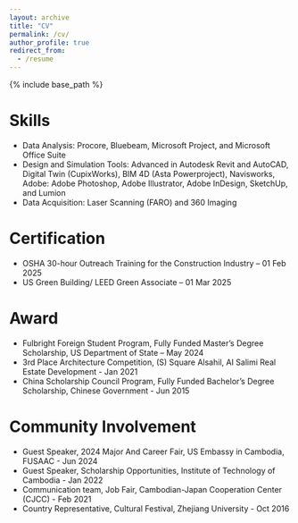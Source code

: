 ```yaml
---
layout: archive
title: "CV"
permalink: /cv/
author_profile: true
redirect_from:
  - /resume
---
```


{% include base_path %}

Skills
======
* Data Analysis: Procore, Bluebeam, Microsoft Project, and Microsoft Office Suite
* Design and Simulation Tools: Advanced in Autodesk Revit and AutoCAD, Digital Twin (CupixWorks), BIM 4D (Asta Powerproject), Navisworks, Adobe: Adobe Photoshop, Adobe Illustrator, Adobe InDesign, SketchUp, and Lumion
* Data Acquisition: Laser Scanning (FARO) and 360 Imaging

Certification
======
* OSHA 30-hour Outreach Training for the Construction Industry – 01 Feb 2025
* US Green Building/ LEED Green Associate – 01 Mar 2025
  
Award
======
* Fulbright Foreign Student Program, Fully Funded Master’s Degree Scholarship, US Department of State – May 2024
* 3rd Place Architecture Competition, (S) Square Alsahil, AI Salimi Real Estate Development - Jan 2021
* China Scholarship Council Program, Fully Funded Bachelor’s Degree Scholarship, Chinese Government - Jun 2015

Community Involvement
======
* Guest Speaker, 2024 Major And Career Fair, US Embassy in Cambodia, FUSAAC - Jun 2024
* Guest Speaker, Scholarship Opportunities, Institute of Technology of Cambodia - Jan 2022
* Communication team, Job Fair, Cambodian-Japan Cooperation Center (CJCC) - Feb 2021
* Country Representative, Cultural Festival, Zhejiang University - Oct 2016
